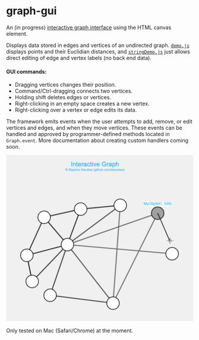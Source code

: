 # graph-gui
An (in progress) [interactive graph interface](https://skarukas.github.io/graph-gui/index.html) using the HTML canvas element. 

Displays data stored in edges and vertices of an undirected graph. [`demo.js`](https://skarukas.github.io/graph-gui/demo.html) displays points and their Euclidian distances, and [`stringDemo.js`](https://skarukas.github.io/graph-gui/index.html) just allows direct editing of edge and vertex labels (no back end data).

#### GUI commands:
- Dragging vertices changes their position.
- Command/Ctrl-dragging connects two vertices. 
- Holding shift deletes edges or vertices. 
- Right-clicking in an empty space creates a new vertex.
- Right-clicking over a vertex or edge edits its data.

The framework emits events when the user attempts to add, remove, or edit vertices and edges, and when they move vertices. These events can be handled and approved by programmer-defined methods located in `Graph.event`. More documentation about creating custom handlers coming soon.


![Screenshot](./graph-story.png)

Only tested on Mac (Safari/Chrome) at the moment.
